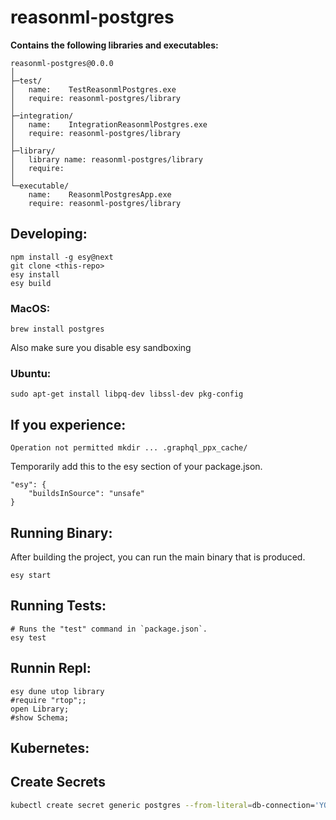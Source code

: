 # reasonml-postgres

**Contains the following libraries and executables:**

```
reasonml-postgres@0.0.0
│
├─test/
│   name:    TestReasonmlPostgres.exe
│   require: reasonml-postgres/library
│
├─integration/
│   name:    IntegrationReasonmlPostgres.exe
│   require: reasonml-postgres/library
│
├─library/
│   library name: reasonml-postgres/library
│   require:
│
└─executable/
    name:    ReasonmlPostgresApp.exe
    require: reasonml-postgres/library
```

## Developing:

```
npm install -g esy@next
git clone <this-repo>
esy install
esy build
```

### MacOS:

```
brew install postgres
```

Also make sure you disable esy sandboxing

### Ubuntu:

```
sudo apt-get install libpq-dev libssl-dev pkg-config
```

## If you experience:

`Operation not permitted mkdir ... .graphql_ppx_cache/`

Temporarily add this to the esy section of your package.json.

```
"esy": {
    "buildsInSource": "unsafe"
}
```

## Running Binary:

After building the project, you can run the main binary that is produced.

```
esy start
```

## Running Tests:

```
# Runs the "test" command in `package.json`.
esy test
```

## Runnin Repl:

```
esy dune utop library
#require "rtop";;
open Library;
#show Schema;
```

## Kubernetes:

## Create Secrets

```bash
kubectl create secret generic postgres --from-literal=db-connection='YOUR_DB_CONNECTION'
```
